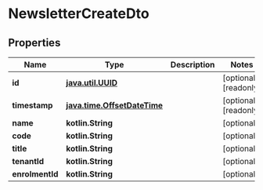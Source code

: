 
# NewsletterCreateDto

## Properties
| Name | Type | Description | Notes |
| ------------ | ------------- | ------------- | ------------- |
| **id** | [**java.util.UUID**](java.util.UUID.md) |  |  [optional] [readonly] |
| **timestamp** | [**java.time.OffsetDateTime**](java.time.OffsetDateTime.md) |  |  [optional] [readonly] |
| **name** | **kotlin.String** |  |  [optional] |
| **code** | **kotlin.String** |  |  [optional] |
| **title** | **kotlin.String** |  |  [optional] |
| **tenantId** | **kotlin.String** |  |  [optional] |
| **enrolmentId** | **kotlin.String** |  |  [optional] |



